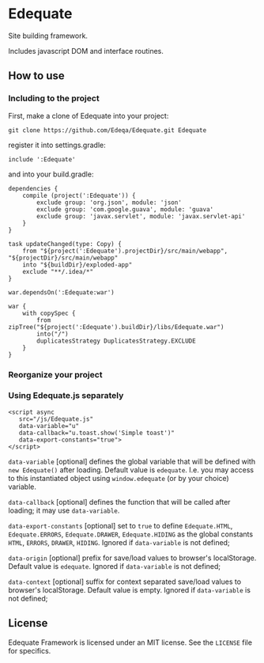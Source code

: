 # Edequate

Site building framework.

Includes javascript DOM and interface routines.

## How to use

### Including to the project

First, make a clone of Edequate into your project:

    git clone https://github.com/Edeqa/Edequate.git Edequate
    
register it into settings.gradle:

    include ':Edequate'

and into your build.gradle:

    dependencies {
        compile (project(':Edequate')) {
            exclude group: 'org.json', module: 'json'
            exclude group: 'com.google.guava', module: 'guava'
            exclude group: 'javax.servlet', module: 'javax.servlet-api'
        }
    }
    
    task updateChanged(type: Copy) {
        from "${project(':Edequate').projectDir}/src/main/webapp", "${projectDir}/src/main/webapp"
        into "${buildDir}/exploded-app"
        exclude "**/.idea/*"
    }
    
    war.dependsOn(':Edequate:war')
    
    war {
        with copySpec {
            from zipTree("${project(':Edequate').buildDir}/libs/Edequate.war")
            into("/")
            duplicatesStrategy DuplicatesStrategy.EXCLUDE
        }
    }

### Reorganize your project


### 


### Using Edequate.js separately

    <script async 
       src="/js/Edequate.js" 
       data-variable="u" 
       data-callback="u.toast.show('Simple toast')" 
       data-export-constants="true">
    </script>

`data-variable` [optional] defines the global variable that will be defined with `new Edequate()` after loading. Default value is `edequate`. I.e. you may access to this instantiated object using `window.edequate` (or by your choice) variable.

`data-callback` [optional] defines the function that will be called after loading; it may use `data-variable`.

`data-export-constants` [optional]  set to `true` to define `Edequate.HTML`, `Edequate.ERRORS`, `Edequate.DRAWER`, `Edequate.HIDING` as the global constants `HTML`, `ERRORS`, `DRAWER`, `HIDING`. Ignored if `data-variable` is not defined;

`data-origin` [optional] prefix for save/load values to browser's localStorage. Default value is `edequate`. Ignored if `data-variable` is not defined;

`data-context` [optional] suffix for context separated save/load values to browser's localStorage. Default value is empty. Ignored if `data-variable` is not defined;

## License

Edequate Framework is licensed under an MIT license. See the `LICENSE` file for specifics.
